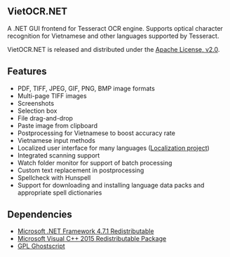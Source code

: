 ## VietOCR.NET

A .NET GUI frontend for Tesseract OCR engine. Supports optical character recognition for Vietnamese and other languages supported by Tesseract.

VietOCR.NET is released and distributed under the [Apache License, v2.0](http://www.apache.org/licenses/LICENSE-2.0).

## Features

* PDF, TIFF, JPEG, GIF, PNG, BMP image formats
* Multi-page TIFF images
* Screenshots
* Selection box
* File drag-and-drop
* Paste image from clipboard
* Postprocessing for Vietnamese to boost accuracy rate
* Vietnamese input methods
* Localized user interface for many languages ([Localization project](https://www.transifex.com/projects/p/vietocr/))
* Integrated scanning support
* Watch folder monitor for support of batch processing
* Custom text replacement in postprocessing
* Spellcheck with Hunspell
* Support for downloading and installing language data packs and appropriate spell dictionaries

## Dependencies
* [Microsoft .NET Framework 4.7.1 Redistributable](https://www.microsoft.com/en-us/download/details.aspx?id=56116)
* [Microsoft Visual C++ 2015 Redistributable Package](https://www.microsoft.com/en-us/download/details.aspx?id=53587)
* [GPL Ghostscript](http://www.ghostscript.com)